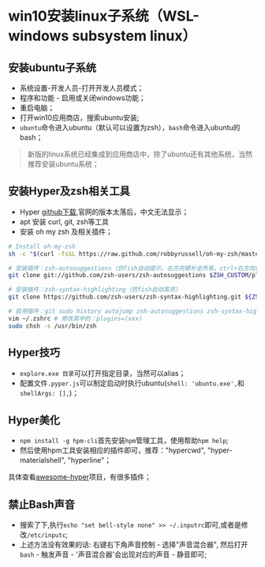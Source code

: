 # win10安装linux子系统（WSL-windows subsystem linux）

## 安装ubuntu子系统

- 系统设置-开发人员-打开开发人员模式；  
- 程序和功能 - 启用或关闭windows功能；  
- 重启电脑；  
- 打开win10应用商店，搜索ubuntu安装; 
- `ubuntu`命令进入ubuntu（默认可以设置为zsh），`bash`命令进入ubuntu的bash；  

> 新版的linux系统已经集成到应用商店中，除了ubuntu还有其他系统，当然推荐安装ubuntu系统；

## 安装Hyper及zsh相关工具

- Hyper [github下载](https://github.com/zeit/hyper),官网的版本太落后，中文无法显示；  
- apt 安装 curl, git, zsh等工具  
- 安装 oh my zsh 及相关插件；  

```sh
# Install oh-my-zsh
sh -c "$(curl -fsSL https://raw.github.com/robbyrussell/oh-my-zsh/master/tools/install.sh)"

# 安装插件：zsh-autosuggestions（仿fish自动提示，右方向键补全所有，ctrl+右方向键-补全字符）
git clone git://github.com/zsh-users/zsh-autosuggestions $ZSH_CUSTOM/plugins/zsh-autosuggestions

# 安装插件：zsh-syntax-highlighting（仿fish自动高亮）
git clone https://github.com/zsh-users/zsh-syntax-highlighting.git ${ZSH_CUSTOM:-~/.oh-my-zsh/custom}/plugins/zsh-syntax-highlighting

# 启用插件：git sudo history autojump zsh-autosuggestions zsh-syntax-highlighting 等；
vim ~/.zshrc # 修改其中的：plugins=(xxx)
sudo chsh -s /usr/bin/zsh
```

## Hyper技巧

- `explore.exe 目录`可以打开指定目录，当然可以alias；  
- 配置文件`.pyper.js`可以制定启动时执行ubuntu(`shell: 'ubuntu.exe',`和`shellArgs: [],`)；  


## Hyper美化

- `npm install -g hpm-cli`首先安装`hpm`管理工具，使用帮助`hpm help`;  
- 然后使用hpm工具安装相应的插件即可，推荐："hypercwd", "hyper-materialshell", "hyperline"；  

具体查看[awesome-hyper](https://github.com/bnb/awesome-hyper)项目，有很多插件；  

## 禁止Bash声音

- 搜索了下,执行`echo "set bell-style none" >> ~/.inputrc`即可,或者是修改`/etc/inputc`;  
- 上述方法没有效果的话: 右键右下角声音控制 - 选择"声音混合器", 然后打开`bash` - 触发声音 - '声音混合器'会出现对应的声音 - 静音即可;




